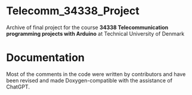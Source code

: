 # Telecomm_34338_Project
Archive of final project for the course **34338 Telecommunication programming projects with Arduino** at Technical University of Denmark

# Documentation
Most of the comments in the code were written by contributors and have been revised and made Doxygen-compatible with the assistance of ChatGPT.
